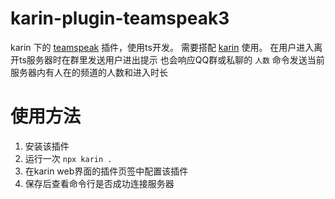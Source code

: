 # karin-plugin-teamspeak3

karin 下的 [teamspeak](https://www.teamspeak.com/zh-CN/) 插件，使用ts开发。
需要搭配 [karin](https://karin.fun/) 使用。
在用户进入离开ts服务器时在群里发送用户进出提示
也会响应QQ群或私聊的 `人数` 命令发送当前服务器内有人在的频道的人数和进入时长

# 使用方法

1. 安装该插件
2. 运行一次 `npx karin .`
3. 在karin web界面的插件页签中配置该插件
4. 保存后查看命令行是否成功连接服务器
